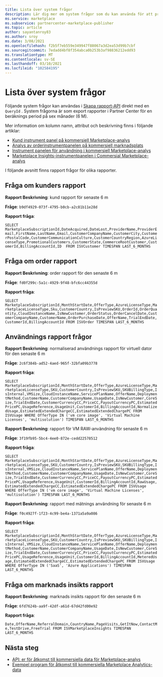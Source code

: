 ```yaml
---
title: Lista över system frågor
description: Lär dig mer om system frågor som du kan använda för att program mässigt få analys data om dina erbjudanden på Microsofts kommersiella marknads plats.
ms.service: marketplace
ms.subservice: partnercenter-marketplace-publisher
ms.topic: article
author: sayantanroy83
ms.author: sroy
ms.date: 3/08/2021
ms.openlocfilehash: f2b5f7eb559e349947f88067a3d2ea53d99b7cbf
ms.sourcegitcommit: 7edadd4bf8f354abca0b253b3af98836212edd93
ms.translationtype: MT
ms.contentlocale: sv-SE
ms.lasthandoff: 03/10/2021
ms.locfileid: "102584195"
---
```

# <a name="list-of-system-queries"></a>Lista över system frågor

Följande system frågor kan användas i [Skapa rapport-API](analytics-programmatic-access.md#create-report-api) direkt med en `QueryId` . System frågorna är som export rapporter i Partner Center för en beräknings period på sex månader (6 M).

Mer information om kolumn namn, attribut och beskrivning finns i följande artiklar:

- [Kund instrument panel på kommersiell Marketplace-analys](customer-dashboard.md#customer-details-table)
- [Analys av orderinstrumentpanelen på kommersiell marknadsplats](orders-dashboard.md#orders-details-table)
- [Instrument panelen för användning i kommersiell Marketplace-analys](usage-dashboard.md#usage-details-table)
- [Marketplace Insights-instrumentpanelen i Commersial Marketplace-analys](insights-dashboard.md#marketplace-insights-details-table)

I följande avsnitt finns rapport frågor för olika rapporter.

## <a name="customers-report-query"></a>Fråga om kunders rapport

**Rapport Beskrivning**: kund rapport för senaste 6 m

**Fråge**:  `b9df4929-073f-4795-b0cb-a2c81b11e28d`

**Rapport fråga**:

`SELECT MarketplaceSubscriptionId,DateAcquired,DateLost,ProviderName,ProviderEmail,FirstName,LastName,Email,CustomerCompanyName,CustomerCity,CustomerPostalCode,CustomerCommunicationCulture,CustomerCountryRegion,AzureLicenseType,PromotionalCustomers,CustomerState,CommerceRootCustomer,CustomerId,BillingAccountId,ID  FROM ISVCustomer TIMESPAN LAST_6_MONTHS`

## <a name="orders-report-query"></a>Fråga om order rapport

**Rapport Beskrivning**: order rapport för den senaste 6 m

**Fråge**:  `fd0f299c-5a1c-4929-9f48-bfc6cc44355d`

**Rapport fråga**:

`SELECT MarketplaceSubscriptionId,MonthStartDate,OfferType,AzureLicenseType,MarketplaceLicenseType,Sku,CustomerCountry,IsPreviewSKU,OrderId,OrderQuantity,CloudInstanceName,IsNewCustomer,OrderStatus,OrderCancelDate,CustomerCompanyName,CustomerName,OrderPurchaseDate,OfferName,TrialEndDate,CustomerId,BillingAccountId FROM ISVOrder TIMESPAN LAST_6_MONTHS`

## <a name="usage-report-queries"></a>Användnings rapport frågor

**Rapport Beskrivning**: normaliserad användnings rapport för virtuell dator för den senaste 6 m

**Fråge**:  `2c6f384b-ad52-4aed-965f-32bfa09b3778`

**Rapport fråga**:

`SELECT MarketplaceSubscriptionId,MonthStartDate,OfferType,AzureLicenseType,MarketplaceLicenseType,SKU,CustomerCountry,IsPreviewSKU,SKUBillingType,IsInternal,VMSize,CloudInstanceName,ServicePlanName,OfferName,DeploymentMethod,CustomerName,CustomerCompanyName,UsageDate,IsNewCustomer,CoreSize,TrialEndDate,CustomerCurrencyCC,PriceCC,PayoutCurrencyPC,EstimatedPricePC,UsageReference,UsageUnit,CustomerId,BillingAccountId,NormalizedUsage,EstimatedExtendedChargeCC,EstimatedExtendedChargePC FROM ISVUsage WHERE OfferType IN ('vm core image', 'Virtual Machine Licenses', 'multisolution') TIMESPAN LAST_6_MONTHS`

**Rapport Beskrivning**: rapport för VM RAW-användning för senaste 6 m

**Fråge**:  `3f19fb95-5bc4-4ee0-872e-cedd22578512`

**Rapport fråga**:

`SELECT MarketplaceSubscriptionId,MonthStartDate,OfferType,AzureLicenseType,MarketplaceLicenseType,SKU,CustomerCountry,IsPreviewSKU,SKUBillingType,IsInternal,VMSize,CloudInstanceName,ServicePlanName,OfferName,DeploymentMethod,CustomerName,CustomerCompanyName,UsageDate,IsNewCustomer,CoreSize,TrialEndDate,CustomerCurrencyCC,PriceCC,PayoutCurrencyPC,EstimatedPricePC,UsageReference,UsageUnit,CustomerId,BillingAccountId,RawUsage,EstimatedExtendedChargeCC,EstimatedExtendedChargePC FROM ISVUsage WHERE OfferType IN ('vm core image', 'Virtual Machine Licenses', 'multisolution') TIMESPAN LAST_6_MONTHS`

**Rapport Beskrivning**: rapport med mätnings användning för senaste 6 m

**Fråge**:  `f0c4927f-1f23-4c99-be4a-1371a5a9a086`

**Rapport fråga**:

`SELECT MarketplaceSubscriptionId,MonthStartDate,OfferType,AzureLicenseType,MarketplaceLicenseType,SKU,CustomerCountry,IsPreviewSKU,SKUBillingType,IsInternal,VMSize,CloudInstanceName,ServicePlanName,OfferName,DeploymentMethod,CustomerName,CustomerCompanyName,UsageDate,IsNewCustomer,CoreSize,TrialEndDate,CustomerCurrencyCC,PriceCC,PayoutCurrencyPC,EstimatedPricePC,UsageReference,UsageUnit,CustomerId,BillingAccountId,MeteredUsage,EstimatedExtendedChargeCC,EstimatedExtendedChargePC FROM ISVUsage WHERE OfferType IN ('SaaS', 'Azure Applications') TIMESPAN LAST_6_MONTHS`

## <a name="marketplace-insights-report-query"></a>Fråga om marknads insikts rapport

**Rapport Beskrivning**: marknads insikts rapport för den senaste 6 m

**Fråge**:  `6fd7624b-aa9f-42df-a61d-67d42fd00e92`

**Rapport fråga**:

`Date,OfferName,ReferralDomain,CountryName,PageVisits,GetItNow,ContactMe,TestDrive,FreeTrial FROM ISVMarketplaceInsights TIMESPAN LAST_6_MONTHS`

## <a name="next-steps"></a>Nästa steg

- [API: er för åtkomst till kommersiella data för Marketplace-analys](analytics-available-apis.md)
- [Exempel program för åtkomst till kommersiella Marketplace Analytics-data](analytics-sample-application.md)
